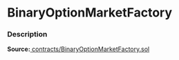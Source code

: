 # BinaryOptionMarketFactory

### Description <a href="description" id="description"></a>

**Source:**[ contracts/BinaryOptionMarketFactory.sol](https://github.com/perifinance/peri-finance/blob/master/contracts/BinaryOptionMarketFactory.sol)
